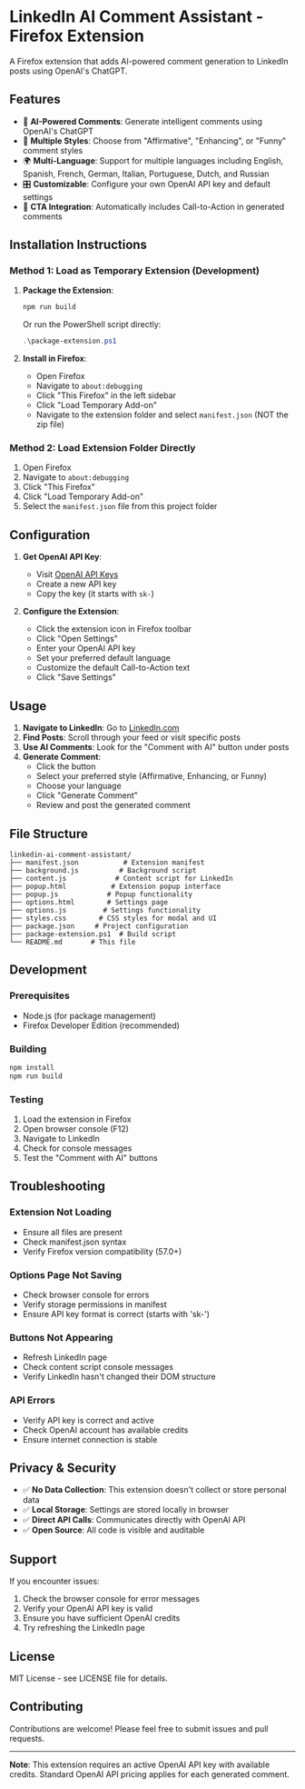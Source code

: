 # LinkedIn AI Comment Assistant - Firefox Extension

A Firefox extension that adds AI-powered comment generation to LinkedIn posts using OpenAI's ChatGPT.

## Features

- 🤖 **AI-Powered Comments**: Generate intelligent comments using OpenAI's ChatGPT
- 🎯 **Multiple Styles**: Choose from "Affirmative", "Enhancing", or "Funny" comment styles
- 🌍 **Multi-Language**: Support for multiple languages including English, Spanish, French, German, Italian, Portuguese, Dutch, and Russian
- 🎛️ **Customizable**: Configure your own OpenAI API key and default settings
- 📝 **CTA Integration**: Automatically includes Call-to-Action in generated comments

## Installation Instructions

### Method 1: Load as Temporary Extension (Development)

1. **Package the Extension**:
   ```powershell
   npm run build
   ```
   Or run the PowerShell script directly:
   ```powershell
   .\package-extension.ps1
   ```

2. **Install in Firefox**:
   - Open Firefox
   - Navigate to `about:debugging`
   - Click "This Firefox" in the left sidebar
   - Click "Load Temporary Add-on"
   - Navigate to the extension folder and select `manifest.json` (NOT the zip file)

### Method 2: Load Extension Folder Directly

1. Open Firefox
2. Navigate to `about:debugging`
3. Click "This Firefox"
4. Click "Load Temporary Add-on"
5. Select the `manifest.json` file from this project folder

## Configuration

1. **Get OpenAI API Key**:
   - Visit [OpenAI API Keys](https://platform.openai.com/api-keys)
   - Create a new API key
   - Copy the key (it starts with `sk-`)

2. **Configure the Extension**:
   - Click the extension icon in Firefox toolbar
   - Click "Open Settings"
   - Enter your OpenAI API key
   - Set your preferred default language
   - Customize the default Call-to-Action text
   - Click "Save Settings"

## Usage

1. **Navigate to LinkedIn**: Go to [LinkedIn.com](https://linkedin.com)
2. **Find Posts**: Scroll through your feed or visit specific posts
3. **Use AI Comments**: Look for the "Comment with AI" button under posts
4. **Generate Comment**: 
   - Click the button
   - Select your preferred style (Affirmative, Enhancing, or Funny)
   - Choose your language
   - Click "Generate Comment"
   - Review and post the generated comment

## File Structure

```
linkedin-ai-comment-assistant/
├── manifest.json           # Extension manifest
├── background.js          # Background script
├── content.js            # Content script for LinkedIn
├── popup.html           # Extension popup interface
├── popup.js            # Popup functionality
├── options.html        # Settings page
├── options.js         # Settings functionality
├── styles.css        # CSS styles for modal and UI
├── package.json     # Project configuration
├── package-extension.ps1  # Build script
└── README.md       # This file
```

## Development

### Prerequisites
- Node.js (for package management)
- Firefox Developer Edition (recommended)

### Building
```bash
npm install
npm run build
```

### Testing
1. Load the extension in Firefox
2. Open browser console (F12)
3. Navigate to LinkedIn
4. Check for console messages
5. Test the "Comment with AI" buttons

## Troubleshooting

### Extension Not Loading
- Ensure all files are present
- Check manifest.json syntax
- Verify Firefox version compatibility (57.0+)

### Options Page Not Saving
- Check browser console for errors
- Verify storage permissions in manifest
- Ensure API key format is correct (starts with 'sk-')

### Buttons Not Appearing
- Refresh LinkedIn page
- Check content script console messages
- Verify LinkedIn hasn't changed their DOM structure

### API Errors
- Verify API key is correct and active
- Check OpenAI account has available credits
- Ensure internet connection is stable

## Privacy & Security

- ✅ **No Data Collection**: This extension doesn't collect or store personal data
- ✅ **Local Storage**: Settings are stored locally in browser
- ✅ **Direct API Calls**: Communicates directly with OpenAI API
- ✅ **Open Source**: All code is visible and auditable

## Support

If you encounter issues:

1. Check the browser console for error messages
2. Verify your OpenAI API key is valid
3. Ensure you have sufficient OpenAI credits
4. Try refreshing the LinkedIn page

## License

MIT License - see LICENSE file for details.

## Contributing

Contributions are welcome! Please feel free to submit issues and pull requests.

---

**Note**: This extension requires an active OpenAI API key with available credits. Standard OpenAI API pricing applies for each generated comment.
